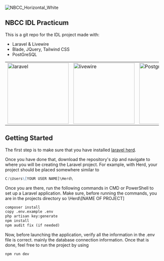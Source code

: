 ![NBCC_Horizontal_White](https://github.com/user-attachments/assets/eba96a49-1096-4679-9f11-2ca1d964e42e)

## NBCC IDL Practicum
<p> This is a git repo for the IDL project made with:</p>
<ul>
  <li>Laravel & Livewire</li>
  <li>Blade, JQuery, Tailwind CSS</li>
  <li>PostGreSQL</li>
</ul>

<table>
  <tr>
    <td>
      <img src="https://github.com/user-attachments/assets/9f961054-7f58-4fde-8cf5-ff10ddb6589a" alt="laravel" width="200px">
    </td>
    <td>
      <img src="https://github.com/user-attachments/assets/6dda5685-d1d6-4ef3-b90a-9c956c1cdf4c" alt="livewire" width="200px">
    </td>
    <td>
      <img src="https://github.com/user-attachments/assets/5eefcbbb-34e8-4b5c-9676-3523cd468b62" alt="Postgres" width="200px">
    </td>
  </tr>
</table>

## Getting Started
<p>The first step is to make sure that you have installed
  <a href="https://herd.laravel.com/windows">laravel herd</a>.
</p>
<p>Once you have done that, download the repository's zip and navigate to where you will be creating the Laravel project. For example, with Herd, your project should be placed somewhere similar to </p>

```markdown
C:\Users\[YOUR USER NAME]\Herd\
```

<p> Once you are there, run the following commands in CMD or PowerShell to set up a Laravel application. Make sure, before running the commands, you are in the projects directory so \Herd\[NAME OF PROJECT]</p>

```markdown
composer install
copy .env.example .env
php artisan key:generate
npm install
npm audit fix (if needed)
```

<p> Now, before launching the application, verify all the information in the .env file is correct. mainly the database connection information. Once that is done, feel free to run the project by using</p>

```markdown
npm run dev
```

